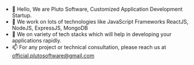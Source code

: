 - 👋 Hello, We are Pluto Software, Customized Application Development Startup.
- 🌱 We work on lots of technologies like JavaScript Frameworks ReactJS, NodeJS, ExpressJS, MongoDB
- 💞️ We on variety of tech stacks which will help in developing your applications rapidly.
- 📫 For any project or technical consultation, please reach us at official.plutosoftware@gmail.com

<!---
plutosoftware/plutosoftware is a ✨ special ✨ repository because its `README.md` (this file) appears on your GitHub profile.
You can click the Preview link to take a look at your changes.
--->
